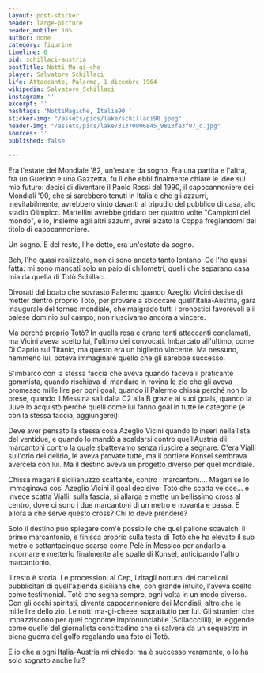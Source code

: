 ```yaml
---
layout: post-sticker
header: large-picture
header_mobile: 10%
author: none
category: figurine
timeline: 0
pid: schillaci-austria
postTitle: Notti Ma-gi-che
player: Salvatore Schillaci
life: Attaccante, Palermo, 1 dicembre 1964
wikipedia: Salvatore_Schillaci
instagram: ''
excerpt: ''
hashtags: 'NottiMagiche, Italia90 '
sticker-img: "/assets/pics/lake/schillaci90.jpeg"
header-img: "/assets/pics/lake/31370006845_9813fe3f07_o.jpg"
sources: ''
published: false

---
```

Era l&#39;estate del Mondiale &#39;82, un&#39;estate da sogno. Fra una partita e l&#39;altra, fra un Guerino e una Gazzetta, fu lì che ebbi finalmente chiare le idee sul mio futuro: decisi di diventare il Paolo Rossi del 1990, il capocannoniere dei Mondiali &#39;90, che si sarebbero tenuti in Italia e che gli azzurri, inevitabilmente, avrebbero vinto davanti al tripudio del pubblico di casa, allo stadio Olimpico. Martellini avrebbe gridato per quattro volte &quot;Campioni del mondo&quot;, e io, insieme agli altri azzurri, avrei alzato la Coppa fregiandomi del titolo di capocannoniere.

Un sogno. E del resto, l&#39;ho detto, era un&#39;estate da sogno.

Beh, l&#39;ho quasi realizzato, non ci sono andato tanto lontano. Ce l&#39;ho quasi fatta: mi sono mancati solo un paio di chilometri, quelli che separano casa mia da quella di Totò Schillaci.

Divorati dal boato che sovrastò Palermo quando Azeglio Vicini decise di metter dentro proprio Totò, per provare a sbloccare quell&#39;Italia-Austria, gara inaugurale del torneo mondiale, che malgrado tutti i pronostici favorevoli e il palese dominio sul campo, non riuscivamo ancora a vincere.

Ma perché proprio Totò? In quella rosa c&#39;erano tanti attaccanti conclamati, ma Vicini aveva scelto lui, l&#39;ultimo dei convocati. Imbarcato all&#39;ultimo, come Di Caprio sul Titanic, ma questo era un biglietto vincente. Ma nessuno, nemmeno lui, poteva immaginare quello che gli sarebbe successo.

S&#39;imbarcò con la stessa faccia che aveva quando faceva il praticante gommista, quando rischiava di mandare in rovina lo zio che gli aveva promesso mille lire per ogni goal, quando il Palermo chissà perché non lo prese, quando il Messina salì dalla C2 alla B grazie ai suoi goals, quando la Juve lo acquistò perché quelli come lui fanno goal in tutte le categorie (e con la stessa faccia, aggiungerei).

Deve aver pensato la stessa cosa Azeglio Vicini quando lo inserì nella lista del ventidue, e quando lo mandò a scaldarsi contro quell&#39;Austria dii marcantoni contro la quale sbattevamo senza riuscire a segnare. C&#39;era Vialli sull&#39;orlo del delirio, le aveva provate tutte, ma il portiere Konsel sembrava avercela con lui. Ma il destino aveva un progetto diverso per quel mondiale.

Chissà magari il sicilianuzzo scattante, contro i marcantoni…. Magari se lo immaginava così Azeglio Vicini il goal decisivo: Totò che scatta veloce… e invece scatta Vialli, sulla fascia, si allarga e mette un bellissimo cross al centro, dove ci sono i due marcantoni di un metro e novanta e passa. E allora a che serve questo cross? Chi lo deve prendere?

Solo il destino può spiegare com&#39;è possibile che quel pallone scavalchi il primo marcantonio, e finisca proprio sulla testa di Totò che ha elevato il suo metro e settantacinque scarso come Pelè in Messico per andarlo a incornare e metterlo finalmente alle spalle di Konsel, anticipando l&#39;altro marcantonio.

Il resto è storia. Le processioni al Cep, i ritagli notturni dei cartelloni pubblicitari di quell&#39;azienda siciliana che, con grande intuito, l&#39;aveva scelto come testimonial. Totò che segna sempre, ogni volta in un modo diverso. Con gli occhi spiritati, diventa capocannoniere dei Mondiali, altro che le mille lire dello zio. Le notti ma-gi-cheee, soprattutto per lui. Gli stranieri che impazziscono per quel cognome impronunciabile (Scilaccciiiii), le leggende come quelle del giornalista concittadino che si salverà da un sequestro in piena guerra del golfo regalando una foto di Totò.

E io che a ogni Italia-Austria mi chiedo: ma è successo veramente, o lo ha solo sognato anche lui?